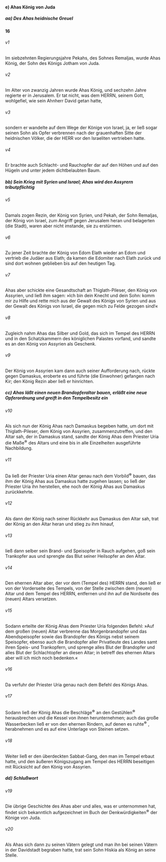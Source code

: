 #### e) Ahas König von Juda

##### aa) Des Ahas heidnische Greuel

__16__

###### v1
Im siebzehnten Regierungsjahre Pekahs, des Sohnes Remaljas, wurde Ahas König, der Sohn des Königs Jotham von Juda.

###### v2
Im Alter von zwanzig Jahren wurde Ahas König, und sechzehn Jahre regierte er in Jerusalem. Er tat nicht, was dem HERRN, seinem Gott, wohlgefiel, wie sein Ahnherr David getan hatte,

###### v3
sondern er wandelte auf dem Wege der Könige von Israel, ja, er ließ sogar seinen Sohn als Opfer verbrennen nach der grauenhaften Sitte der heidnischen Völker, die der HERR vor den Israeliten vertrieben hatte.

###### v4
Er brachte auch Schlacht- und Rauchopfer dar auf den Höhen und auf den Hügeln und unter jedem dichtbelaubten Baum.

##### bb) Sein Krieg mit Syrien und Israel; Ahas wird den Assyrern tributpflichtig


###### v5
Damals zogen Rezin, der König von Syrien, und Pekah, der Sohn Remaljas, der König von Israel, zum Angriff gegen Jerusalem heran und belagerten (die Stadt), waren aber nicht imstande, sie zu erstürmen.

###### v6
Zu jener Zeit brachte der König von Edom Elath wieder an Edom und vertrieb die Judäer aus Elath; da kamen die Edomiter nach Elath zurück und sind dort wohnen geblieben bis auf den heutigen Tag.

###### v7
Ahas aber schickte eine Gesandtschaft an Thiglath-Pileser, den König von Assyrien, und ließ ihm sagen: »Ich bin dein Knecht und dein Sohn: komm mir zu Hilfe und rette mich aus der Gewalt des Königs von Syrien und aus der Gewalt des Königs von Israel, die gegen mich zu Felde gezogen sind!«

###### v8
Zugleich nahm Ahas das Silber und Gold, das sich im Tempel des HERRN und in den Schatzkammern des königlichen Palastes vorfand, und sandte es an den König von Assyrien als Geschenk.

###### v9
Der König von Assyrien kam dann auch seiner Aufforderung nach, rückte gegen Damaskus, eroberte es und führte (die Einwohner) gefangen nach Kir; den König Rezin aber ließ er hinrichten.

##### cc) Ahas läßt einen neuen Brandopferaltar bauen, erläßt eine neue Opferordnung und greift in den Tempelbesitz ein


###### v10
Als sich nun der König Ahas nach Damaskus begeben hatte, um dort mit Thiglath-Pileser, dem König von Assyrien, zusammenzutreffen, und den Altar sah, der in Damaskus stand, sandte der König Ahas dem Priester Uria die Maße<sup title="oder: eine Zeichnung">&#x2732;</sup>
 des Altars und eine bis in alle Einzelheiten ausgeführte Nachbildung.

###### v11
Da ließ der Priester Uria einen Altar genau nach dem Vorbild<sup title="= Modell">&#x2732;</sup>
 bauen, das ihm der König Ahas aus Damaskus hatte zugehen lassen; so ließ der Priester Uria ihn herstellen, ehe noch der König Ahas aus Damaskus zurückkehrte.

###### v12
Als dann der König nach seiner Rückkehr aus Damaskus den Altar sah, trat der König an den Altar heran und stieg zu ihm hinauf,

###### v13
ließ dann selber sein Brand- und Speisopfer in Rauch aufgehen, goß sein Trankopfer aus und sprengte das Blut seiner Heilsopfer an den Altar.

###### v14
Den ehernen Altar aber, der vor dem (Tempel des) HERRN stand, den ließ er von der Vorderseite des Tempels, von der Stelle zwischen dem (neuen) Altar und dem Tempel des HERRN, entfernen und ihn auf die Nordseite des (neuen) Altars versetzen.

###### v15
Sodann erteilte der König Ahas dem Priester Uria folgenden Befehl: »Auf dem großen (neuen) Altar verbrenne das Morgenbrandopfer und das Abendspeisopfer sowie das Brandopfer des Königs nebst seinem Speisopfer, ebenso auch die Brandopfer aller Privatleute des Landes samt ihren Speis- und Trankopfern, und sprenge alles Blut der Brandopfer und alles Blut der Schlachtopfer an diesen Altar; in betreff des ehernen Altars aber will ich mich noch bedenken.«

###### v16
Da verfuhr der Priester Uria genau nach dem Befehl des Königs Ahas.


###### v17
Sodann ließ der König Ahas die Beschläge<sup title="?">&#x2732;</sup>
 an den Gestühlen<sup title="vgl. 1.Kön 7,27-39">&#x2732;</sup>
 herausbrechen und die Kessel von ihnen herunternehmen; auch das große Wasserbecken ließ er von den ehernen Rindern, auf denen es ruhte<sup title="vgl. 1.Kön 7,23-26">&#x2732;</sup>
, herabnehmen und es auf eine Unterlage von Steinen setzen.

###### v18
Weiter ließ er den überdeckten Sabbat-Gang, den man im Tempel erbaut hatte, und den äußeren Königszugang am Tempel des HERRN beseitigen mit Rücksicht auf den König von Assyrien.

##### dd) Schlußwort


###### v19
Die übrige Geschichte des Ahas aber und alles, was er unternommen hat, findet sich bekanntlich aufgezeichnet im Buch der Denkwürdigkeiten<sup title="oder: Chronik">&#x2732;</sup>
 der Könige von Juda.

###### v20
Als Ahas sich dann zu seinen Vätern gelegt und man ihn bei seinen Vätern in der Davidstadt begraben hatte, trat sein Sohn Hiskia als König an seine Stelle.